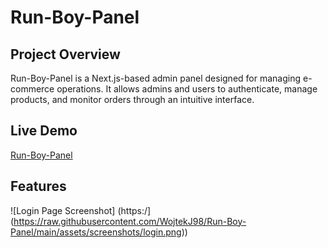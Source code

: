 # Run-Boy-Panel

## Project Overview
Run-Boy-Panel is a Next.js-based admin panel designed for managing e-commerce operations. It allows admins and users to authenticate, manage products, and monitor orders through an intuitive interface.

## Live Demo
[Run-Boy-Panel](https://run-boy-panel.vercel.app)

## Features
![Login Page Screenshot] (https:/](https://raw.githubusercontent.com/WojtekJ98/Run-Boy-Panel/main/assets/screenshots/login.png))
